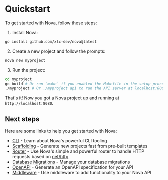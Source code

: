 # Quickstart

To get started with Nova, follow these steps:

1. Install Nova:

```sh
go install github.com/xlc-dev/nova@latest
```

2. Create a new project and follow the prompts:

```sh
nova new myproject
```

3. Run the project:

```sh
cd myproject
go build # Or run `make` if you enabled the Makefile in the setup process
./myproject # Or ./myproject api to run the API server at localhost:8080
```

That's it! Now you got a Nova project up and running at `http://localhost:8080`.

## Next steps

Here are some links to help you get started with Nova:

- [CLI](./cli.html) - Learn about Nova's powerful CLI tooling
- [Scaffolding](./scaffolding.html) - Generate new projects fast from pre-built templates
- [Router](./router.html) - Use Nova's simple and powerful router to handle HTTP requests based on [net/http](https://pkg.go.dev/net/http)
- [Database Migrations](./database_migrations.html) - Manage your database migrations
- [OpenAPI](./openapi.html) - Generate an OpenAPI specification for your API
- [Middleware](./middleware.html) - Use middleware to add functionality to your Nova API
